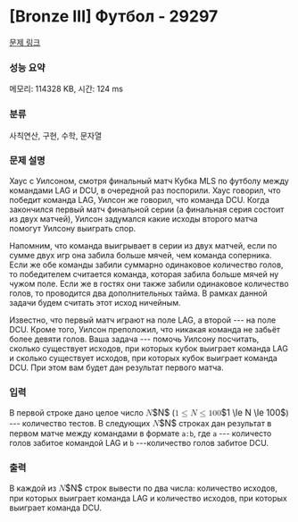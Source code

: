 # [Bronze III] Футбол - 29297 

[문제 링크](https://www.acmicpc.net/problem/29297) 

### 성능 요약

메모리: 114328 KB, 시간: 124 ms

### 분류

사칙연산, 구현, 수학, 문자열

### 문제 설명

<p>Хаус с Уилсоном, смотря финальный матч Кубка MLS по футболу между командами LAG и DCU, в очередной раз поспорили. Хаус говорил, что победит команда LAG, Уилсон же говорил, что команда DCU. Когда закончился первый матч финальной серии (а финальная серия состоит из двух матчей), Уилсон задумался какие исходы второго матча помогут Уилсону выиграть спор.</p>

<p>Напомним, что команда выигрывает в серии из двух матчей, если по сумме двух игр она забила больше мячей, чем команда соперника. Если же обе команды забили суммарно одинаковое количество голов, то победителем считается команда, которая забила больше мячей ну чужом поле. Если же в гостях они также забили одинаковое количество голов, то проводится два дополнительных таймa. В рамках данной задачи будем считать этот исход ничейным.</p>

<p>Известно, что первый матч играют на поле LAG, а второй --- на поле DCU. Кроме того, Уилсон преположил, что никакая команда не забьёт более девяти голов. Ваша задача --- помочь Уилсону посчитать, сколько существует исходов, при которых кубок выиграет команда LAG и сколько существует исходов, при которых кубок выиграет команда DCU. При этом вам будет дан результат первого матча.</p>

### 입력 

 <p>В первой строке дано целое число <mjx-container class="MathJax" jax="CHTML" style="font-size: 109%; position: relative;"><mjx-math class="MJX-TEX" aria-hidden="true"><mjx-mi class="mjx-i"><mjx-c class="mjx-c1D441 TEX-I"></mjx-c></mjx-mi></mjx-math><mjx-assistive-mml unselectable="on" display="inline"><math xmlns="http://www.w3.org/1998/Math/MathML"><mi>N</mi></math></mjx-assistive-mml><span aria-hidden="true" class="no-mathjax mjx-copytext">$N$</span></mjx-container> (<mjx-container class="MathJax" jax="CHTML" style="font-size: 109%; position: relative;"><mjx-math class="MJX-TEX" aria-hidden="true"><mjx-mn class="mjx-n"><mjx-c class="mjx-c31"></mjx-c></mjx-mn><mjx-mo class="mjx-n" space="4"><mjx-c class="mjx-c2264"></mjx-c></mjx-mo><mjx-mi class="mjx-i" space="4"><mjx-c class="mjx-c1D441 TEX-I"></mjx-c></mjx-mi><mjx-mo class="mjx-n" space="4"><mjx-c class="mjx-c2264"></mjx-c></mjx-mo><mjx-mn class="mjx-n" space="4"><mjx-c class="mjx-c31"></mjx-c><mjx-c class="mjx-c30"></mjx-c><mjx-c class="mjx-c30"></mjx-c></mjx-mn></mjx-math><mjx-assistive-mml unselectable="on" display="inline"><math xmlns="http://www.w3.org/1998/Math/MathML"><mn>1</mn><mo>≤</mo><mi>N</mi><mo>≤</mo><mn>100</mn></math></mjx-assistive-mml><span aria-hidden="true" class="no-mathjax mjx-copytext">$1 \le N \le 100$</span></mjx-container>) --- количество тестов. В следующих <mjx-container class="MathJax" jax="CHTML" style="font-size: 109%; position: relative;"><mjx-math class="MJX-TEX" aria-hidden="true"><mjx-mi class="mjx-i"><mjx-c class="mjx-c1D441 TEX-I"></mjx-c></mjx-mi></mjx-math><mjx-assistive-mml unselectable="on" display="inline"><math xmlns="http://www.w3.org/1998/Math/MathML"><mi>N</mi></math></mjx-assistive-mml><span aria-hidden="true" class="no-mathjax mjx-copytext">$N$</span></mjx-container> строках дан результат в первом матче между командами в формате <code>a:b</code>, где <code>a</code> --- количесто голов забитое командой LAG и <code>b</code> ---количество голов забитое DCU.</p>

### 출력 

 <p>В каждой из <mjx-container class="MathJax" jax="CHTML" style="font-size: 109%; position: relative;"><mjx-math class="MJX-TEX" aria-hidden="true"><mjx-mi class="mjx-i"><mjx-c class="mjx-c1D441 TEX-I"></mjx-c></mjx-mi></mjx-math><mjx-assistive-mml unselectable="on" display="inline"><math xmlns="http://www.w3.org/1998/Math/MathML"><mi>N</mi></math></mjx-assistive-mml><span aria-hidden="true" class="no-mathjax mjx-copytext">$N$</span></mjx-container> строк вывести по два числа: количество исходов, при которых выиграет команда LAG и количество исходов, при которых выиграет команда DCU.              </p>

